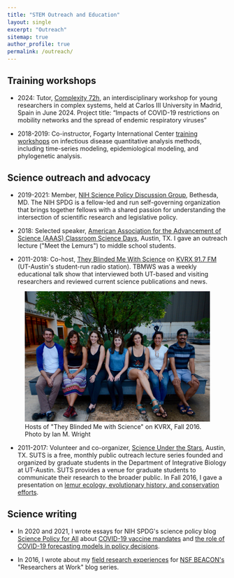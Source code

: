 ```yaml
---
title: "STEM Outreach and Education"
layout: single
excerpt: "Outreach"
sitemap: true
author_profile: true
permalink: /outreach/
---
```


## Training workshops

- 2024: Tutor, [Complexity 72h](https://complexity72h.com/), an interdisciplinary workshop for young researchers in complex systems, held at Carlos III University in Madrid, Spain in June 2024. Project title: “Impacts of COVID-19 restrictions on mobility networks and the spread of endemic respiratory viruses”

- 2018-2019: Co-instructor, Fogarty International Center [training workshops](https://www.fic.nih.gov/About/Staff/multinational-influenza-seasonal-mortality-study-misms) on infectious disease quantitative analysis methods, including time-series modeling, epidemiological modeling, and phylogenetic analysis. 

## Science outreach and advocacy

- 2019-2021: Member, [NIH Science Policy Discussion Group](https://www.linkedin.com/in/scipolicyforall/), Bethesda, MD. The NIH SPDG is a fellow-led and run self-governing organization that brings together fellows with a shared passion for understanding the intersection of scientific research and legislative policy.

- 2018: Selected speaker, [American Association for the Advancement of Science (AAAS) Classroom Science Days](https://www.aaas.org/news/aaas-connects-scientists-and-students-classroom-science-days), Austin, TX. I gave an outreach lecture ("Meet the Lemurs") to middle school students.

- 2011-2018: Co-host, [They Blinded Me With Science](https://www.facebook.com/tbmwskvrx) on [KVRX 91.7 FM](http://kvrx.org/) (UT-Austin's student-run radio station). TBMWS was a weekly educational talk show that interviewed both UT-based and visiting researchers and reviewed current science publications and news.
<figure>
  <img src="/assets/images/DSC_4924.jpg" alt="TBMWS">
  <figcaption>Hosts of "They Blinded Me with Science" on KVRX, Fall 2016. Photo by Ian M. Wright </figcaption>
</figure>

- 2011-2017: Volunteer and co-organizer, [Science Under the Stars](https://scienceunderthestars.org/), Austin, TX. SUTS is a free, monthly public outreach lecture series founded and organized by graduate students in the Department of Integrative Biology at UT-Austin. SUTS provides a venue for graduate students to communicate their research to the broader public. In Fall 2016, I gave a presentation on [lemur ecology, evolutionary history, and conservation efforts](https://thedailytexan.com/2016/11/14/science-under-the-stars-lecture-features-lemurs/). 


## Science writing

- In 2020 and 2021, I wrote essays for NIH SPDG's science policy blog [Science Policy for All](https://www.linkedin.com/in/scipolicyforall/) about [COVID-19 vaccine mandates](https://sciencepolicyforall.wordpress.com/2021/06/10/can-the-united-states-achieve-herd-immunity-vaccine-mandates-and-other-policies-to-increase-covid-19-vaccination/) and [the role of COVID-19 forecasting models in policy decisions](https://sciencepolicyforall.wordpress.com/2020/05/22/the-use-of-covid-19-prediction-models-in-guiding-policy-decisions/).

- In 2016, I wrote about my [field research experiences](https://www3.beacon-center.org/blog/2016/03/14/how-lemur-social-networks-shape-microbial-transmission/) for [NSF BEACON's](https://www3.beacon-center.org/) "Researchers at Work" blog series.

